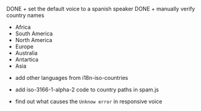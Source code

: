 DONE + set the default voice to a spanish speaker
DONE + manually verify country names
  - Africa
  - South America
  - North America
  - Europe
  - Australia
  - Antartica
  - Asia
+ add other languages from i18n-iso-countries



+ add iso-3166-1-alpha-2 code to country paths in spam.js
+ find out what causes the `Unknow error` in responsive voice
